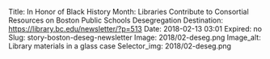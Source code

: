 Title: In Honor of Black History Month: Libraries Contribute to Consortial Resources on Boston Public Schools Desegregation
Destination: https://library.bc.edu/newsletter/?p=513
Date: 2018-02-13 03:01
Expired: no
Slug: story-boston-deseg-newsletter
Image: 2018/02-deseg.png
Image_alt: Library materials in a glass case
Selector_img: 2018/02-deseg.png